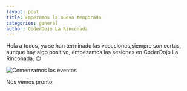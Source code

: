 ```yaml
---
layout: post
title: Empezamos la nueva temporada
categories: general
author: CoderDojo La Rinconada  
---
```




Hola a todos, ya se han terminado las vacaciones,siempre son cortas, aunque hay algo positivo, empezamos las sesiones en CoderDojo La Rinconada. 
😉

![Comenzamos los eventos]({{site.baseurl}}/images/twitter.jpeg)


Nos vemos pronto.
